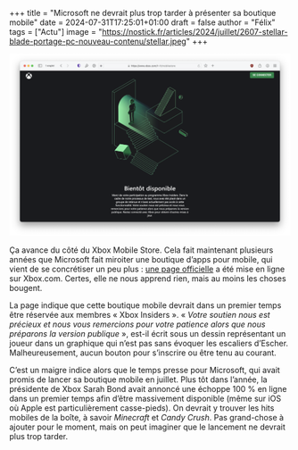 
+++
title = "Microsoft ne devrait plus trop tarder à présenter sa boutique mobile"
date = 2024-07-31T17:25:01+01:00
draft = false
author = "Félix"
tags = ["Actu"]
image = "https://nostick.fr/articles/2024/juillet/2607-stellar-blade-portage-pc-nouveau-contenu/stellar.jpeg"
+++ 

![La page du site Microsoft](caps.png) 

Ça avance du côté du Xbox Mobile Store. Cela fait maintenant plusieurs années que Microsoft fait miroiter une boutique d’apps pour mobile, qui vient de se concrétiser un peu plus : [une page officielle](https://www.xbox.com/fr-fr/mobilestore) a été mise en ligne sur Xbox.com. Certes, elle ne nous apprend rien, mais au moins les choses bougent.

La page indique que cette boutique mobile devrait dans un premier temps être réservée aux membres « Xbox Insiders ». « *Votre soutien nous est précieux et nous vous remercions pour votre patience alors que nous préparons la version publique* », est-il écrit sous un dessin représentant un joueur dans un graphique qui n’est pas sans évoquer les escaliers d’Escher. Malheureusement, aucun bouton pour s’inscrire ou être tenu au courant.

C’est un maigre indice alors que le temps presse pour Microsoft, qui avait promis de lancer sa boutique mobile en juillet. Plus tôt dans l’année, la présidente de Xbox Sarah Bond  avait annoncé une échoppe 100 % en ligne dans un premier temps afin d’être massivement disponible (même sur iOS où Apple est particulièrement casse-pieds). On devrait y trouver les hits mobiles de la boîte, à savoir *Minecraft* et *Candy Crush*. Pas grand-chose à ajouter pour le moment, mais on peut imaginer que le lancement ne devrait plus trop tarder. 